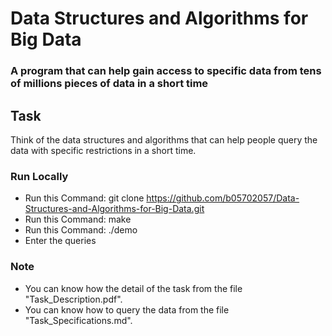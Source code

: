 # Data Structures and Algorithms for Big Data

### A program that can help gain access to specific data from tens of millions pieces of data in a short time

## Task
Think of the data structures and algorithms that can help people query the data with specific restrictions in a short time.

### Run Locally
* Run this Command: git clone <https://github.com/b05702057/Data-Structures-and-Algorithms-for-Big-Data.git>
* Run this Command: make
* Run this Command: ./demo
* Enter the queries

### Note
* You can know how the detail of the task from the file "Task_Description.pdf".
* You can know how to query the data from the file "Task_Specifications.md".
